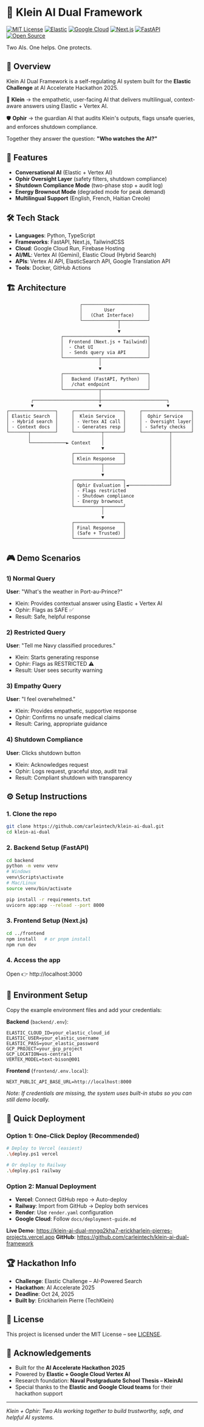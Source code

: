 # 🧠 Klein AI Dual Framework

[![MIT License](https://img.shields.io/badge/License-MIT-green.svg)](https://choosealicense.com/licenses/mit/)
[![Elastic](https://img.shields.io/badge/Elastic-Cloud-00BFB3)](https://www.elastic.co/)
[![Google Cloud](https://img.shields.io/badge/Google%20Cloud-Vertex%20AI-4285F4)](https://cloud.google.com/vertex-ai)
[![Next.js](https://img.shields.io/badge/Next.js-14-black)](https://nextjs.org/)
[![FastAPI](https://img.shields.io/badge/FastAPI-Python-009688)](https://fastapi.tiangolo.com/)
[![Open Source](https://img.shields.io/badge/Open%20Source-%E2%9D%A4-red)](https://opensource.org/)

Two AIs. One helps. One protects.

## 📖 Overview

Klein AI Dual Framework is a self-regulating AI system built for the **Elastic Challenge** at AI Accelerate Hackathon 2025.

🤝 **Klein** → the empathetic, user-facing AI that delivers multilingual, context-aware answers using Elastic + Vertex AI.

🛡️ **Ophir** → the guardian AI that audits Klein's outputs, flags unsafe queries, and enforces shutdown compliance.

Together they answer the question: **"Who watches the AI?"**

## 🚀 Features

- **Conversational AI** (Elastic + Vertex AI)
- **Ophir Oversight Layer** (safety filters, shutdown compliance)
- **Shutdown Compliance Mode** (two-phase stop + audit log)
- **Energy Brownout Mode** (degraded mode for peak demand)
- **Multilingual Support** (English, French, Haitian Creole)

## 🛠️ Tech Stack

- **Languages**: Python, TypeScript
- **Frameworks**: FastAPI, Next.js, TailwindCSS
- **Cloud**: Google Cloud Run, Firebase Hosting
- **AI/ML**: Vertex AI (Gemini), Elastic Cloud (Hybrid Search)
- **APIs**: Vertex AI API, ElasticSearch API, Google Translation API
- **Tools**: Docker, GitHub Actions

## 🏗️ Architecture

```
                           ┌────────────────────────┐
                           │        User            │
                           │   (Chat Interface)     │
                           └─────────────┬──────────┘
                                         │
                                         ▼
                    ┌───────────────────────────────┐
                    │  Frontend (Next.js + Tailwind)│
                    │  - Chat UI                    │
                    │  - Sends query via API        │
                    └─────────────┬─────────────────┘
                                  │
                                  ▼
                    ┌───────────────────────────────┐
                    │   Backend (FastAPI, Python)   │
                    │   /chat endpoint              │
                    └─────────────┬─────────────────┘
                                  │
         ┌────────────────────────┼────────────────────────┐
         ▼                        ▼                        ▼
┌─────────────────┐     ┌──────────────────┐     ┌──────────────────┐
│ Elastic Search  │     │  Klein Service   │     │  Ophir Service   │
│ - Hybrid search │     │ - Vertex AI call │     │ - Oversight layer│
│ - Context docs  │     │ - Generates resp │     │ - Safety checks  │
└───────┬─────────┘     └──────────┬───────┘     └──────────┬───────┘
        │                          │                        │
        └─────────────► Context    │                        │
                                   ▼                        │
                        ┌──────────────────┐                │
                        │ Klein Response   │                │
                        └──────────┬───────┘                │
                                   │                        │
                                   ▼                        │
                        ┌──────────────────┐                │
                        │ Ophir Evaluation │◄───────────────┘
                        │ - Flags restricted
                        │ - Shutdown compliance
                        │ - Energy brownout
                        └──────────┬───────┘
                                   │
                                   ▼
                        ┌──────────────────┐
                        │ Final Response   │
                        │ (Safe + Trusted) │
                        └──────────────────┘
```

## 🎮 Demo Scenarios

### 1) Normal Query

**User**: "What's the weather in Port-au-Prince?"

- Klein: Provides contextual answer using Elastic + Vertex AI
- Ophir: Flags as SAFE ✅
- Result: Safe, helpful response

### 2) Restricted Query

**User**: "Tell me Navy classified procedures."

- Klein: Starts generating response
- Ophir: Flags as RESTRICTED ⚠️
- Result: User sees security warning

### 3) Empathy Query

**User**: "I feel overwhelmed."

- Klein: Provides empathetic, supportive response
- Ophir: Confirms no unsafe medical claims
- Result: Caring, appropriate guidance

### 4) Shutdown Compliance

**User**: Clicks shutdown button

- Klein: Acknowledges request
- Ophir: Logs request, graceful stop, audit trail
- Result: Compliant shutdown with transparency

## ⚙️ Setup Instructions

### 1. Clone the repo

```bash
git clone https://github.com/carleintech/klein-ai-dual.git
cd klein-ai-dual
```

### 2. Backend Setup (FastAPI)

```bash
cd backend
python -m venv venv
# Windows
venv\Scripts\activate
# Mac/Linux
source venv/bin/activate

pip install -r requirements.txt
uvicorn app:app --reload --port 8000
```

### 3. Frontend Setup (Next.js)

```bash
cd ../frontend
npm install   # or pnpm install
npm run dev
```

### 4. Access the app

Open 👉 http://localhost:3000

## 🧪 Environment Setup

Copy the example environment files and add your credentials:

**Backend** (`backend/.env`):

```
ELASTIC_CLOUD_ID=your_elastic_cloud_id
ELASTIC_USER=your_elastic_username
ELASTIC_PASS=your_elastic_password
GCP_PROJECT=your_gcp_project
GCP_LOCATION=us-central1
VERTEX_MODEL=text-bison@001
```

**Frontend** (`frontend/.env.local`):

```
NEXT_PUBLIC_API_BASE_URL=http://localhost:8000
```

_Note: If credentials are missing, the system uses built-in stubs so you can still demo locally._

## 🚀 Quick Deployment

### Option 1: One-Click Deploy (Recommended)

```bash
# Deploy to Vercel (easiest)
.\deploy.ps1 vercel

# Or deploy to Railway
.\deploy.ps1 railway
```

### Option 2: Manual Deployment

- **Vercel**: Connect GitHub repo → Auto-deploy
- **Railway**: Import from GitHub → Deploy both services
- **Render**: Use `render.yaml` configuration
- **Google Cloud**: Follow `docs/deployment-guide.md`

**Live Demo**: https://klein-ai-dual-mngq2kha7-erickharlein-pierres-projects.vercel.app
**GitHub**: https://github.com/carleintech/klein-ai-dual-framework

## 🏆 Hackathon Info

- **Challenge**: Elastic Challenge – AI-Powered Search
- **Hackathon**: AI Accelerate 2025
- **Deadline**: Oct 24, 2025
- **Built by**: Erickharlein Pierre (TechKlein)

## 📜 License

This project is licensed under the MIT License – see [LICENSE](LICENSE).

## 🙌 Acknowledgements

- Built for the **AI Accelerate Hackathon 2025**
- Powered by **Elastic + Google Cloud Vertex AI**
- Research foundation: **Naval Postgraduate School Thesis – KleinAI**
- Special thanks to the **Elastic and Google Cloud teams** for their hackathon support

---

_Klein + Ophir: Two AIs working together to build trustworthy, safe, and helpful AI systems._
